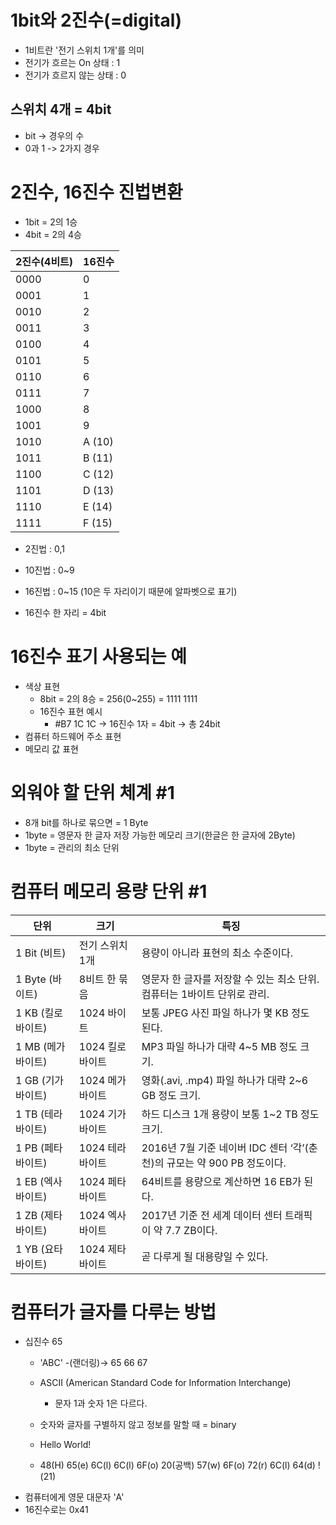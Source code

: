 # 1bit와 2진수(=digital)

- 1비트란 '전기 스위치 1개'를 의미
- 전기가 흐르는 On 상태 : 1
- 전기가 흐르지 않는 상태 : 0

## 스위치 4개 = 4bit

- bit -> 경우의 수
- 0과 1 -> 2가지 경우


# 2진수, 16진수 진법변환

- 1bit = 2의 1승
- 4bit = 2의 4승

| 2진수(4비트) | 16진수 |
|--------------|--------|
| 0000         | 0      |
| 0001         | 1      |
| 0010         | 2      |
| 0011         | 3      |
| 0100         | 4      |
| 0101         | 5      |
| 0110         | 6      |
| 0111         | 7      |
| 1000         | 8      |
| 1001         | 9      |
| 1010         | A (10) |
| 1011         | B (11) |
| 1100         | C (12) |
| 1101         | D (13) |
| 1110         | E (14) |
| 1111         | F (15) |

- 2진법 : 0,1
- 10진법 : 0~9
- 16진법 : 0~15 (10은 두 자리이기 때문에 알파벳으로 표기)

- 16진수 한 자리 = 4bit


# 16진수 표기 사용되는 예

- 색상 표현
    - 8bit = 2의 8승 = 256(0~255) = 1111 1111
    - 16진수 표현 예시
        - #B7 1C 1C -> 16진수 1자 = 4bit -> 총 24bit
- 컴퓨터 하드웨어 주소 표현
- 메모리 값 표현

# 외워야 할 단위 체계 \#1

- 8개 bit를 하나로 묶으면 = 1 Byte
- 1byte = 영문자 한 글자 저장 가능한 메모리 크기(한글은 한 글자에 2Byte)
- 1byte = 관리의 최소 단위


# 컴퓨터 메모리 용량 단위 \#1

| 단위              | 크기                 | 특징                                                                 |
|-------------------|----------------------|----------------------------------------------------------------------|
| 1 Bit (비트)      | 전기 스위치 1개      | 용량이 아니라 표현의 최소 수준이다.                                  |
| 1 Byte (바이트)   | 8비트 한 묶음        | 영문자 한 글자를 저장할 수 있는 최소 단위. 컴퓨터는 1바이트 단위로 관리. |
| 1 KB (킬로 바이트) | 1024 바이트          | 보통 JPEG 사진 파일 하나가 몇 KB 정도 된다.                         |
| 1 MB (메가 바이트) | 1024 킬로 바이트     | MP3 파일 하나가 대략 4~5 MB 정도 크기.                              |
| 1 GB (기가 바이트) | 1024 메가 바이트     | 영화(.avi, .mp4) 파일 하나가 대략 2~6 GB 정도 크기.                  |
| 1 TB (테라 바이트) | 1024 기가 바이트     | 하드 디스크 1개 용량이 보통 1~2 TB 정도 크기.                        |
| 1 PB (페타 바이트) | 1024 테라 바이트     | 2016년 7월 기준 네이버 IDC 센터 ‘각’(춘천)의 규모는 약 900 PB 정도이다. |
| 1 EB (엑사 바이트) | 1024 페타 바이트     | 64비트를 용량으로 계산하면 16 EB가 된다.                             |
| 1 ZB (제타 바이트) | 1024 엑사 바이트     | 2017년 기준 전 세계 데이터 센터 트래픽이 약 7.7 ZB이다.               |
| 1 YB (요타 바이트) | 1024 제타 바이트     | 곧 다루게 될 대용량일 수 있다.                                       |


# 컴퓨터가 글자를 다루는 방법

- 십진수 65
    - 'ABC' -(랜더링)-> 65 66 67
    - ASCII (American Standard Code for Information Interchange)
        - 문자 1과 숫자 1은 다르다.
    - 숫자와 글자를 구별하지 않고 정보를 말할 때 = binary

    - Hello World!
    - 48(H) 65(e) 6C(l) 6C(l) 6F(o) 20(공백) 57(w) 6F(o) 72(r) 6C(l) 64(d) !(21)
- 컴퓨터에게 영문 대문자 'A'
- 16진수로는 0x41

